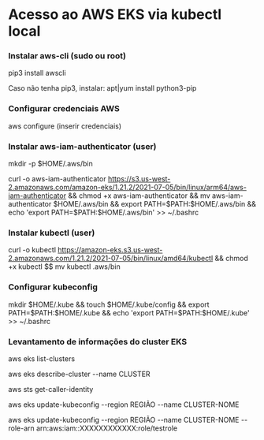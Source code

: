 # Acesso ao AWS EKS via kubectl local

### Instalar aws-cli (sudo ou root)
pip3 install awscli

Caso não tenha pip3, instalar:
apt|yum install python3-pip

### Configurar credenciais AWS

aws configure
(inserir credenciais)

### Instalar aws-iam-authenticator (user)

mkdir -p $HOME/.aws/bin

curl -o aws-iam-authenticator https://s3.us-west-2.amazonaws.com/amazon-eks/1.21.2/2021-07-05/bin/linux/arm64/aws-iam-authenticator && chmod +x aws-iam-authenticator && mv aws-iam-authenticator $HOME/.aws/bin && export PATH=$PATH:$HOME/.aws/bin && echo 'export PATH=$PATH:$HOME/.aws/bin' >> ~/.bashrc

### Instalar kubectl (user)

curl -o kubectl https://amazon-eks.s3.us-west-2.amazonaws.com/1.21.2/2021-07-05/bin/linux/amd64/kubectl && chmod +x kubectl $$ mv kubectl .aws/bin

### Configurar kubeconfig
mkdir $HOME/.kube && touch $HOME/.kube/config && export PATH=$PATH:$HOME/.kube && echo 'export PATH=$PATH:$HOME/.kube' >> ~/.bashrc

### Levantamento de informações do cluster EKS

aws eks list-clusters

aws eks describe-cluster --name CLUSTER

aws sts get-caller-identity


aws eks update-kubeconfig --region REGIÃO --name CLUSTER-NOME

aws eks update-kubeconfig --region REGIÃO --name CLUSTER-NOME --role-arn arn:aws:iam::XXXXXXXXXXXX:role/testrole
